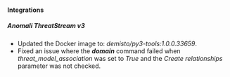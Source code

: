 
#### Integrations
##### Anomali ThreatStream v3
- Updated the Docker image to: *demisto/py3-tools:1.0.0.33659*.
- Fixed an issue where the ***domain*** command failed when *threat_model_association* was set to *True* and the *Create relationships* parameter was not checked.
